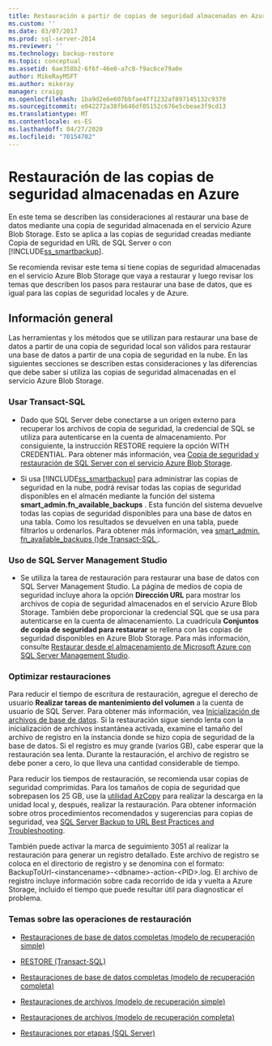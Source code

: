 ```yaml
---
title: Restauración a partir de copias de seguridad almacenadas en Azure | Microsoft Docs
ms.custom: ''
ms.date: 03/07/2017
ms.prod: sql-server-2014
ms.reviewer: ''
ms.technology: backup-restore
ms.topic: conceptual
ms.assetid: 6ae358b2-6f6f-46e0-a7c8-f9ac6ce79a0e
author: MikeRayMSFT
ms.author: mikeray
manager: craigg
ms.openlocfilehash: 1ba9d2e6e607bbfae4ff1232af897145132c9370
ms.sourcegitcommit: e042272a38fb646df05152c676e5cbeae3f9cd13
ms.translationtype: MT
ms.contentlocale: es-ES
ms.lasthandoff: 04/27/2020
ms.locfileid: "70154702"
---
```

# <a name="restoring-from-backups-stored-in-azure"></a>Restauración de las copias de seguridad almacenadas en Azure
  En este tema se describen las consideraciones al restaurar una base de datos mediante una copia de seguridad almacenada en el servicio Azure Blob Storage. Esto se aplica a las copias de seguridad creadas mediante Copia de seguridad en URL de SQL Server o con [!INCLUDE[ss_smartbackup](../../includes/ss-smartbackup-md.md)].  
  
 Se recomienda revisar este tema si tiene copias de seguridad almacenadas en el servicio Azure Blob Storage que vaya a restaurar y luego revisar los temas que describen los pasos para restaurar una base de datos, que es igual para las copias de seguridad locales y de Azure.  
  
## <a name="overview"></a>Información general  
 Las herramientas y los métodos que se utilizan para restaurar una base de datos a partir de una copia de seguridad local son válidos para restaurar una base de datos a partir de una copia de seguridad en la nube.  En las siguientes secciones se describen estas consideraciones y las diferencias que debe saber si utiliza las copias de seguridad almacenadas en el servicio Azure Blob Storage.  
  
### <a name="using-transact-sql"></a>Usar Transact-SQL  
  
-   Dado que SQL Server debe conectarse a un origen externo para recuperar los archivos de copia de seguridad, la credencial de SQL se utiliza para autenticarse en la cuenta de almacenamiento. Por consiguiente, la instrucción RESTORE requiere la opción WITH CREDENTIAL. Para obtener más información, vea [Copia de seguridad y restauración de SQL Server con el servicio Azure Blob Storage](sql-server-backup-and-restore-with-microsoft-azure-blob-storage-service.md).  
  
-   Si usa [!INCLUDE[ss_smartbackup](../../includes/ss-smartbackup-md.md)] para administrar las copias de seguridad en la nube, podrá revisar todas las copias de seguridad disponibles en el almacén mediante la función del sistema **smart_admin.fn_available_backups** . Esta función del sistema devuelve todas las copias de seguridad disponibles para una base de datos en una tabla. Como los resultados se devuelven en una tabla, puede filtrarlos u ordenarlos. Para obtener más información, vea [smart_admin. fn_available_backups &#40;&#41;de Transact-SQL ](/sql/relational-databases/system-functions/managed-backup-fn-available-backups-transact-sql).  
  
### <a name="using-sql-server-management-studio"></a>Uso de SQL Server Management Studio  
  
-   Se utiliza la tarea de restauración para restaurar una base de datos con SQL Server Management Studio. La página de medios de copia de seguridad incluye ahora la opción **Dirección URL** para mostrar los archivos de copia de seguridad almacenados en el servicio Azure Blob Storage. También debe proporcionar la credencial SQL que se usa para autenticarse en la cuenta de almacenamiento. La cuadrícula **Conjuntos de copia de seguridad para restaurar** se rellena con las copias de seguridad disponibles en Azure Blob Storage. Para más información, consulte [Restaurar desde el almacenamiento de Microsoft Azure con SQL Server Management Studio](sql-server-backup-to-url.md#RestoreSSMS).  
  
### <a name="optimizing-restores"></a>Optimizar restauraciones  
 Para reducir el tiempo de escritura de restauración, agregue el derecho de usuario **Realizar tareas de mantenimiento del volumen** a la cuenta de usuario de SQL Server. Para obtener más información, vea [Inicialización de archivos de base de datos](https://go.microsoft.com/fwlink/?LinkId=271622). Si la restauración sigue siendo lenta con la inicialización de archivos instantánea activada, examine el tamaño del archivo de registro en la instancia donde se hizo copia de seguridad de la base de datos. Si el registro es muy grande (varios GB), cabe esperar que la restauración sea lenta. Durante la restauración, el archivo de registro se debe poner a cero, lo que lleva una cantidad considerable de tiempo.  
  
 Para reducir los tiempos de restauración, se recomienda usar copias de seguridad comprimidas.  Para los tamaños de copia de seguridad que sobrepasen los 25 GB, use la [utilidad AzCopy](https://blogs.msdn.com/b/windowsazurestorage/archive/2012/12/03/azcopy-uploading-downloading-files-for-windows-azure-blobs.aspx) para realizar la descarga en la unidad local y, después, realizar la restauración. Para obtener información sobre otros procedimientos recomendados y sugerencias para copias de seguridad, vea [SQL Server Backup to URL Best Practices and Troubleshooting](sql-server-backup-to-url-best-practices-and-troubleshooting.md).  
  
 También puede activar la marca de seguimiento 3051 al realizar la restauración para generar un registro detallado. Este archivo de registro se coloca en el directorio de registro y se denomina con el formato: BackupToUrl-\<instancename>-\<dbname>-action-\<PID>.log. El archivo de registro incluye información sobre cada recorrido de ida y vuelta a Azure Storage, incluido el tiempo que puede resultar útil para diagnosticar el problema.  
  
### <a name="topics-on-performing-restore-operations"></a>Temas sobre las operaciones de restauración  
  
-   [Restauraciones de base de datos completas &#40;modelo de recuperación simple&#41;](complete-database-restores-simple-recovery-model.md)  
  
-   [RESTORE &#40;Transact-SQL&#41;](/sql/t-sql/statements/restore-statements-transact-sql)  
  
-   [Restauraciones de base de datos completas &#40;modelo de recuperación completa&#41;](complete-database-restores-full-recovery-model.md)  
  
-   [Restauraciones de archivos &#40;modelo de recuperación simple&#41;](file-restores-simple-recovery-model.md)  
  
-   [Restauraciones de archivos &#40;modelo de recuperación completa&#41;](file-restores-full-recovery-model.md)  
  
-   [Restauraciones por etapas &#40;SQL Server&#41;](piecemeal-restores-sql-server.md)  
  
  
